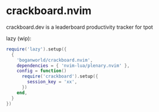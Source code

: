 # crackboard.nvim

crackboard.dev is a leaderboard productivity tracker for tpot

lazy (wip):

```lua
require('lazy').setup({
  {
    'boganworld/crackboard.nvim',
    dependencies = { 'nvim-lua/plenary.nvim' },
    config = function()
      require('crackboard').setup({
        session_key = 'xx',
      })
    end,
  }
})
```
